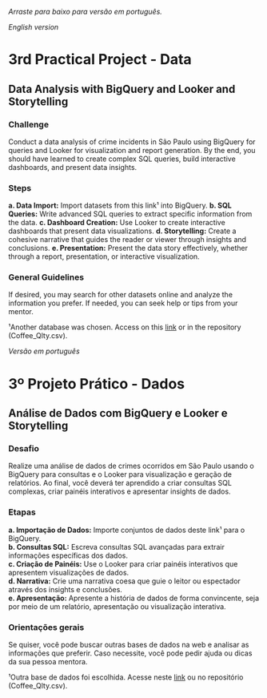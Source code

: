 *Arraste para baixo para versão em português.*

*English version*

# 3rd Practical Project - Data
## Data Analysis with BigQuery and Looker and Storytelling

### Challenge
Conduct a data analysis of crime incidents in São Paulo using BigQuery for queries and Looker for visualization and report generation.
By the end, you should have learned to create complex SQL queries, build interactive dashboards, and present data insights.

### Steps
**a. Data Import:** Import datasets from this link¹ into BigQuery.
**b. SQL Queries:** Write advanced SQL queries to extract specific information from the data.
**c. Dashboard Creation:** Use Looker to create interactive dashboards that present data visualizations.
**d. Storytelling:** Create a cohesive narrative that guides the reader or viewer through insights and conclusions.
**e. Presentation:** Present the data story effectively, whether through a report, presentation, or interactive visualization.

### General Guidelines
If desired, you may search for other datasets online and analyze the information you prefer. If needed, you can seek help or tips from your mentor.

¹Another database was chosen. Access on this [link](https://www.kaggle.com/datasets/adampq/coffee-quality-with-locations-of-origin) or in the repository (Coffee_Qlty.csv).

*Versão em português*

# 3º Projeto Prático - Dados
## Análise de Dados com BigQuery e Looker e Storytelling

### Desafio
Realize uma análise de dados de crimes ocorridos em São Paulo usando o BigQuery para consultas e o Looker para visualização e geração de relatórios. 
Ao final, você deverá ter aprendido a criar consultas SQL complexas, criar painéis interativos e apresentar insights de dados.

### Etapas
**a. Importação de Dados:** Importe conjuntos de dados deste link¹ para o BigQuery.  
**b. Consultas SQL:** Escreva consultas SQL avançadas para extrair informações específicas dos dados.  
**c. Criação de Painéis:** Use o Looker para criar painéis interativos que apresentem visualizações de dados.  
**d. Narrativa:** Crie uma narrativa coesa que guie o leitor ou espectador através dos insights e conclusões.  
**e. Apresentação:** Apresente a história de dados de forma convincente, seja por meio de um relatório, apresentação ou visualização interativa.  

### Orientações gerais
Se quiser, você pode buscar outras bases de dados na web e analisar as informações que preferir. Caso necessite, você pode pedir ajuda ou dicas da sua pessoa mentora.

¹Outra base de dados foi escolhida. Acesse neste [link](https://www.kaggle.com/datasets/adampq/coffee-quality-with-locations-of-origin) ou no repositório (Coffee_Qlty.csv).
